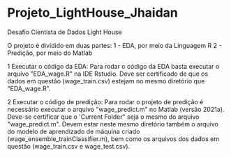 # Projeto_LightHouse_Jhaidan
Desafio Cientista de Dados Light House

O projeto é dividido em duas partes:
1 - EDA, por meio da Linguagem R
2 - Predição, por meio do Matlab

1 Executar o código da EDA:
Para rodar o código da EDA basta executar o arquivo "EDA_wage.R"
na IDE Rstudio. Deve ser certificado de que os dados em questão
(wage_train.csv) estejam no mesmo diretório que "EDA_wage.R".

2 Executar o código de predição:
Para rodar o projeto de predição é necessário executar o arquivo
"wage_predict.m" no Matlab (versão 2021a). Deve-se certificar que o 'Current 
Folder" seja o mesmo do arquivo "wage_predict.m". Devem
estar neste mesmo diretório também o arquivo do modelo de 
aprendizado de máquina criado (wage_ensemble_trainClassifier.m), 
bem como os arquivos dos dados em questão (wage_train.csv 
e wage_test.csv).
